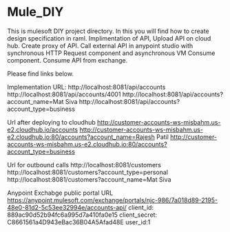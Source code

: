 # Mule_DIY

This is mulesoft DIY project directory.
In this you will find how to create design specification in raml.
Implimentation of API, Upload API on cloud hub.
Create proxy of API.
Call external API in anypoint studio with synchronous HTTP Request component and asynchronous VM Consume component.
Consume API from exchange.


Please find links below.

Implementation URL:
http://localhost:8081/api/accounts
http://localhost:8081/api/accounts/4001
http://localhost:8081/api/accounts?account_name=Mat Siva
http://localhost:8081/api/accounts?account_type=business

Url after deploying to cloudhub
http://customer-accounts-ws-misbahm.us-e2.cloudhub.io/accounts
http://customer-accounts-ws-misbahm.us-e2.cloudhub.io:80/accounts?account_name=Rajesh Patil
http://customer-accounts-ws-misbahm.us-e2.cloudhub.io:80/accounts?account_type=business

Url for outbound calls 
http://localhost:8081/customers
http://localhost:8081/customers?account_type=personal
http://localhost:8081/customers?account_name=Mat Siva

Anypoint Exchabge public portal URL
https://anypoint.mulesoft.com/exchange/portals/njc-986/7a018d89-2195-48e0-81d2-5c53ee32994e/accounts-api/
client_id: 889ac90d52b94fc6a995d7a410fa0e15
client_secret: C8661561a4D943eBac36B04A5Afad48E
user_id:1

